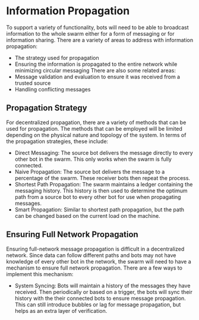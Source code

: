 # Information Propagation
To support a variety of functionality, bots will need to be able to broadcast information to the whole swarm either for a form of messaging or for information sharing. There are a variety of areas to address with information propagation:
- The strategy used for propagation
- Ensuring the information is propagated to the entire network while minimizing circular messaging
There are also some related areas:
- Message validation and evaluation to ensure it was received from a trusted source
- Handling conflicting messages

## Propagation Strategy
For decentralized propagation, there are a variety of methods that can be used for propagation. The methods that can be employed will be limited depending on the physical nature and topology of the system. In terms of the propagation strategies, these include:
- Direct Messaging: The source bot delivers the message directly to every other bot in the swarm. This only works when the swarm is fully connected.
- Naive Propagation: The source bot delivers the message to a percentage of the swarm. These receiver bots then repeat the process. 
- Shortest Path Propagation: The swarm maintains a ledger containing the messaging history. This history is then used to determine the optimum path from a source bot to every other bot for use when propagating messages.
- Smart Propagation: Similar to shortest path propagation, but the path can be changed based on the current load on the machine.

## Ensuring Full Network Propagation
Ensuring full-network message propagation is difficult in a decentralized network. Since data can follow different paths and bots may not have knowledge of every other bot in the network, the swarm will need to have a mechanism to ensure full network propagation. There are a few ways to implement this mechanism:
- System Syncing: Bots will maintain a history of the messages they have received. Then periodically or based on a trigger, the bots will sync their history with the their connected bots to ensure message propagation. This can still introduce bubbles or lag for message propagation, but helps as an extra layer of verification. 